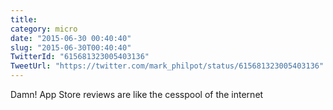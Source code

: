 ```yaml
---
title: 
category: micro
date: "2015-06-30 00:40:40"
slug: "2015-06-30T00:40:40"
TwitterId: "615681323005403136"
TweetUrl: "https://twitter.com/mark_philpot/status/615681323005403136"
---
```


Damn! App Store reviews are like the cesspool of the internet

